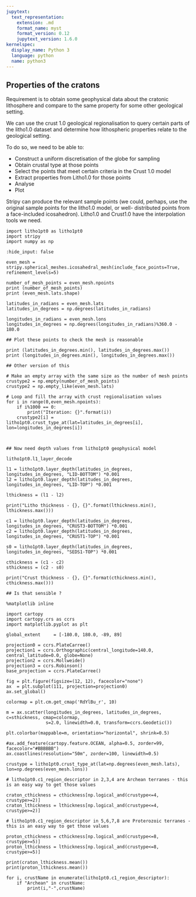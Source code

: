 ```yaml
---
jupytext:
  text_representation:
    extension: .md
    format_name: myst
    format_version: 0.12
    jupytext_version: 1.6.0
kernelspec:
  display_name: Python 3
  language: python
  name: python3
---
```


## Properties of the cratons

Requirement is to obtain some geophysical data about the cratonic lithosphere and compare to the same property for some other geological setting.

We can use the crust 1.0 geological regionalisation to query certain parts of the litho1.0 dataset and determine how lithospheric properties relate to the geological setting.

To do so, we need to be able to:

   - Construct a uniform discretisation of the globe for sampling
   - Obtain crustal type at those points
   - Select the points that meet certain criteria in the Crust 1.0 model
   - Extract properties from Litho1.0 for those points
   - Analyse
   - Plot
   
Stripy can produce the relevant sample points (we could, perhaps, use the original sample points for the litho1.0 model, or well- distributed points from a face-included icosahedron). Litho1.0 and Crust1.0 have the interpolation tools we need.



```{code-cell} ipython3
import litho1pt0 as litho1pt0
import stripy
import numpy as np
```

```{code-cell} ipython3
:hide_input: false

even_mesh = stripy.spherical_meshes.icosahedral_mesh(include_face_points=True, refinement_levels=5)
```

```{code-cell} ipython3
number_of_mesh_points = even_mesh.npoints
print (number_of_mesh_points)
print (even_mesh.lats.shape)
```

```{code-cell} ipython3
latitudes_in_radians = even_mesh.lats
latitudes_in_degrees = np.degrees(latitudes_in_radians)

longitudes_in_radians = even_mesh.lons 
longitudes_in_degrees = np.degrees(longitudes_in_radians)%360.0 - 180.0
```

```{code-cell} ipython3
## Plot these points to check the mesh is reasonable

print (latitudes_in_degrees.min(), latitudes_in_degrees.max())
print (longitudes_in_degrees.min(), longitudes_in_degrees.max())
```

```{code-cell} ipython3
## Other version of this

# Make an empty array with the same size as the number of mesh points
crustype2 = np.empty(number_of_mesh_points)
crustype2 = np.empty_like(even_mesh.lats)

# Loop and fill the array with crust regionalisation values
for i in range(0,even_mesh.npoints):
    if i%1000 == 0:
        print("Iteration: {}".format(i))
    crustype2[i] = litho1pt0.crust_type_at(lat=latitudes_in_degrees[i], lon=longitudes_in_degrees[i])
    
    
```

```{code-cell} ipython3
## Now need depth values from litho1pt0 geophysical model 

litho1pt0.l1_layer_decode
```

```{code-cell} ipython3
l1 = litho1pt0.layer_depth(latitudes_in_degrees, longitudes_in_degrees, "LID-BOTTOM") *0.001
l2 = litho1pt0.layer_depth(latitudes_in_degrees, longitudes_in_degrees, "LID-TOP") *0.001

lthickness = (l1 - l2)

print("Litho thickness - {}, {}".format(lthickness.min(), lthickness.max()))
```

```{code-cell} ipython3
c1 = litho1pt0.layer_depth(latitudes_in_degrees, longitudes_in_degrees, "CRUST3-BOTTOM") *0.001
c2 = litho1pt0.layer_depth(latitudes_in_degrees, longitudes_in_degrees, "CRUST1-TOP") *0.001

s0 = litho1pt0.layer_depth(latitudes_in_degrees, longitudes_in_degrees, "SEDS1-TOP") *0.001

cthickness = (c1 - c2)
sthickness = (c2 - s0)

print("Crust thickness - {}, {}".format(cthickness.min(), cthickness.max()))
```

```{code-cell} ipython3
## Is that sensible ?

%matplotlib inline

import cartopy
import cartopy.crs as ccrs
import matplotlib.pyplot as plt

global_extent     = [-180.0, 180.0, -89, 89]

projection0 = ccrs.PlateCarree()
projection1 = ccrs.Orthographic(central_longitude=140.0, central_latitude=0.0, globe=None)
projection2 = ccrs.Mollweide()
projection3 = ccrs.Robinson()
base_projection = ccrs.PlateCarree()

fig = plt.figure(figsize=(12, 12), facecolor="none")
ax  = plt.subplot(111, projection=projection0)
ax.set_global()

colormap = plt.cm.get_cmap('RdYlBu_r', 10)

m = ax.scatter(longitudes_in_degrees, latitudes_in_degrees, c=sthickness, cmap=colormap,
               s=2.0, linewidth=0.0, transform=ccrs.Geodetic())

plt.colorbar(mappable=m, orientation="horizontal", shrink=0.5)

#ax.add_feature(cartopy.feature.OCEAN, alpha=0.5, zorder=99, facecolor="#BBBBBB")
ax.coastlines(resolution="50m", zorder=100, linewidth=0.5)
```

```{code-cell} ipython3
crustype = litho1pt0.crust_type_at(lat=np.degrees(even_mesh.lats), lon=np.degrees(even_mesh.lons))
```

```{code-cell} ipython3
# litho1pt0.c1_region_descriptor in 2,3,4 are Archean terranes - this is an easy way to get those values

craton_cthickness = cthickness[np.logical_and(crustype<=4, crustype>=2)]
craton_lthickness = lthickness[np.logical_and(crustype<=4, crustype>=2)]

# litho1pt0.c1_region_descriptor in 5,6,7,8 are Proterozoic terranes - this is an easy way to get those values

proton_cthickness = cthickness[np.logical_and(crustype<=8, crustype>=5)]
proton_lthickness = lthickness[np.logical_and(crustype<=8, crustype>=5)]
```

```{code-cell} ipython3
print(craton_lthickness.mean())
print(proton_lthickness.mean())
```

```{code-cell} ipython3
for i, crustName in enumerate(litho1pt0.c1_region_descriptor):
    if "Archean" in crustName:
        print(i,"-",crustName)
```

```{code-cell} ipython3

```

